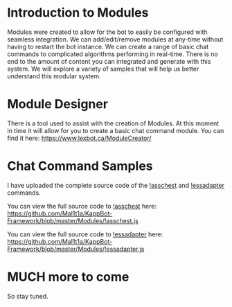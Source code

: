 # Introduction to Modules
Modules were created to allow for the bot to easily be configured with seamless integration. We can add/edit/remove modules at any-time without having to restart the bot instance. We can create a range of basic chat commands to complicated algorithms performing in real-time. There is no end to the amount of content you can integrated and generate with this system. We will explore a variety of samples that will help us better understand this modular system.
# Module Designer
There is a tool used to assist with the creation of Modules. At this moment in time it will allow for you to create a basic chat command module. You can find it here: https://www.lexbot.ca/ModuleCreator/
# Chat Command Samples
I have uploaded the complete source code of the [!asschest](https://github.com/Mal1t1a/KappBot-Framework/blob/master/Modules/!asschest.js) and [!essadapter](https://github.com/Mal1t1a/KappBot-Framework/blob/master/Modules/!essadapter.js) commands.

You can view the full source code to [!asschest](https://github.com/Mal1t1a/KappBot-Framework/blob/master/Modules/!asschest.js) here:
https://github.com/Mal1t1a/KappBot-Framework/blob/master/Modules/!asschest.js

You can view the full source code to [!essadapter](https://github.com/Mal1t1a/KappBot-Framework/blob/master/Modules/!essadapter.js) here:
https://github.com/Mal1t1a/KappBot-Framework/blob/master/Modules/!essadapter.js
# MUCH more to come
So stay tuned.